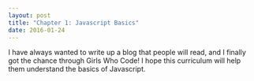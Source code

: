 ```yaml
---
layout: post
title: "Chapter 1: Javascript Basics"
date: 2016-01-24
---
```


I have always wanted to write up a blog that people will read, and I finally got the chance through Girls Who Code! I hope this curriculum will help them understand the basics of Javascript.

